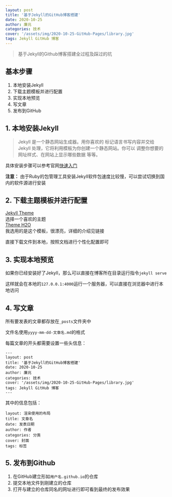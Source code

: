 ```yaml
---
layout: post
title: '基于Jekyll的GitHub博客搭建'
date: 2020-10-25
author: 廉兆
categories: 技术
cover: '/assets/img/2020-10-25-GitHub-Pages/library.jpg'
tags: Jekyll GitHub 博客
---
```


> 基于Jekyll的Github博客搭建全过程及踩过的坑

## 基本步骤

1. 本地安装Jekyll
2. 下载主题模板并进行配置
3. 实现本地预览
4. 写文章
5. 发布到GitHub

## 1. 本地安装Jekyll

> Jekyll 是一个静态网站生成器。用你喜欢的 标记语言书写内容并交给 Jekyll 处理，它将利用模板为你创建一个静态网站。你可以 调整你想要的网址样式、在网站上显示哪些数据 等等。

具体安装步骤可以参考官网[快速入门](https://www.jekyll.com.cn/docs/)

**注意：**
由于Ruby的包管理工具安装Jekyll软件包速度比较慢，可以尝试切换到国内的软件源进行安装

## 2. 下载主题模板并进行配置

[Jekyll Theme](http://jekyllthemes.org/)  
选择一个喜欢的主题  
[Theme H2O](https://github.com/kaeyleo/jekyll-theme-H2O)  
我选用的是这个模板，很漂亮，详细的介绍见链接

直接下载文件到本地，按照文档进行个性化配置即可

## 3. 实现本地预览

如果你已经安装好了Jekyll，那么可以直接在博客所在目录运行指令`jekyll serve`

这样就会在本地的`127.0.0.1:4000`运行一个服务器，可以直接在浏览器中进行本地访问

## 4. 写文章

所有要发表的文章都存放在`_posts`文件夹中

文件名使用`yyyy-mm-dd-文章名.md`的格式

每篇文章的开头都需要设置一些头信息：

```
---
layout: post
title: '基于Jekyll的GitHub博客搭建'
date: 2020-10-25
author: 廉兆
categories: 技术
cover: '/assets/img/2020-10-25-GitHub-Pages/library.jpg'
tags: Jekyll GitHub 博客
---
```

其中的信息包括：
```
layout: 渲染使用的布局
title: 文章名
date: 发表日期
author: 作者
categories: 分类
cover: 封面
tags: 标签
```

## 5. 发布到Github

1. 在GitHub建立形如`用户名.github.io`的仓库
2. 提交本地文件到刚建立的仓库
3. 打开与建立的仓库同名的网址进行即可看到最终的发布效果